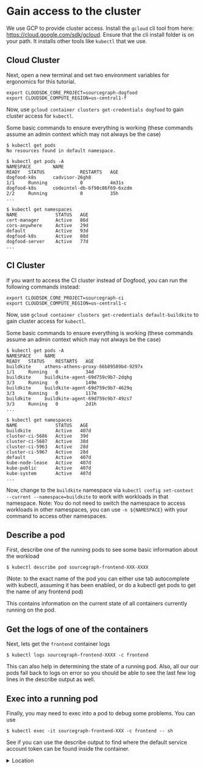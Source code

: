 # Gain access to the cluster

We use GCP to provide cluster access. Install the `gcloud` cli tool from here: <https://cloud.google.com/sdk/gcloud>. Ensure that the cli install folder is on your path. It installs other tools like `kubectl` that we use.

## Cloud Cluster

Next, open a new terminal and set two environment variables for ergonomics for this tutorial.

```
export CLOUDSDK_CORE_PROJECT=sourcegraph-dogfood
export CLOUDSDK_COMPUTE_REGION=us-central1-f
```

Now, use `gcloud container clusters get-credentials dogfood` to gain cluster access for `kubectl`.

Some basic commands to ensure everything is working (these commands assume an admin context which may not always be the case)

```
$ kubectl get pods
No resources found in default namespace.
```

```
$ kubectl get pods -A
NAMESPACE        NAME                                                        READY   STATUS             RESTARTS   AGE
dogfood-k8s      cadvisor-26gh8                                              1/1     Running            0          4m31s
dogfood-k8s      codeintel-db-6f98c86f69-6xzdm                               2/2     Running            0          35h
...
```

```
$ kubectl get namespaces
NAME              STATUS   AGE
cert-manager      Active   86d
cors-anywhere     Active   29d
default           Active   93d
dogfood-k8s       Active   88d
dogfood-server    Active   77d
...
```

## CI Cluster

If you want to access the CI cluster instead of Dogfood, you can run the following commands instead:

```
export CLOUDSDK_CORE_PROJECT=sourcegraph-ci
export CLOUDSDK_COMPUTE_REGION=us-central1-c
```

Now, use `gcloud container clusters get-credentials default-buildkite` to gain cluster access for `kubectl`.

Some basic commands to ensure everything is working (these commands assume an admin context which may not always be the case)

```
$ kubectl get pods -A
NAMESPACE     NAME                                                   READY   STATUS    RESTARTS   AGE
buildkite     athens-athens-proxy-66b89589bd-9297x                   1/1     Running   0          34d
buildkite     buildkite-agent-69d759c9b7-2dqhg                       3/3     Running   0          149m
buildkite     buildkite-agent-69d759c9b7-4629q                       3/3     Running   0          117m
buildkite     buildkite-agent-69d759c9b7-49zs7                       3/3     Running   0          2d1h
...
```

```
$ kubectl get namespaces
NAME              STATUS   AGE
buildkite         Active   407d
cluster-ci-5686   Active   39d
cluster-ci-5687   Active   38d
cluster-ci-5963   Active   28d
cluster-ci-5967   Active   28d
default           Active   407d
kube-node-lease   Active   407d
kube-public       Active   407d
kube-system       Active   407d
...
```

Now, change to the `buildkite` namespace via `kubectl config set-context --current --namespace=buildkite` to work with workloads in that namespace.
Note: You do not need to switch the namespace to access workloads in other namespaces, you can use `-n ${NAMESPACE}` with your command to access other namespaces.

## Describe a pod

First, describe one of the running pods to see some basic information about the workload

```
$ kubectl describe pod sourcegraph-frontend-XXX-XXXX
```

(Note: to the exact name of the pod you can either use tab autocomplete with kubectl, assuming it has been enabled, or do a kubectl get pods to get the name of any frontend pod)

<!-- TODO: add back screenshot. This file was automatically removed during the handbook migration because it was very large. -->
<!-- ![output](carbon.svg 'Describe output') -->

This contains information on the current state of all containers currently running on the pod.

## Get the logs of one of the containers

Next, lets get the `frontend` container logs

```
$ kubectl logs sourcegraph-frontend-XXXX -c frontend
```

This can also help in determining the state of a running pod.
Also, all our our pods fall back to logs on error so you should be able to see the last few log lines in the describe output as well.

## Exec into a running pod

Finally, you may need to exec into a pod to debug some problems. You can use

```
$ kubectl exec -it sourcegraph-frontend-XXX -c frontend -- sh
```

See if you can use the describe output to find where the default service account token can be found inside the container.

<details>
  <summary>Location</summary>
  You can find the token in at `/run/secrets/kubernetes.io/serviceaccount`
</details>
